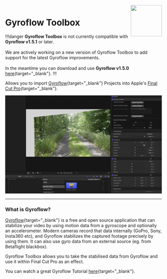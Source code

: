 <img class="rightLogo" src="https://gyroflowtoolbox.io/static/logo.png" align="right" style="width: 100px !important; height: 100px !important;" />

# Gyroflow Toolbox

!!!danger
**Gyroflow Toolbox** is not currently compatible with **Gyroflow v1.5.1** or later.<br />
<br />
We are actively working on a new version of Gyroflow Toolbox to add support for the latest Gyroflow improvements.<br />
<br />
In the meantime you can download and use **Gyroflow v1.5.0** [here](https://github.com/gyroflow/gyroflow/releases/tag/v1.5.0){target="_blank"}.
!!!

Allows you to import [Gyroflow](https://github.com/gyroflow/gyroflow){target="_blank"} Projects into Apple's [Final Cut Pro](https://www.apple.com/final-cut-pro/){target="_blank"}.

![](static/interface.png)

---

### What is Gyroflow?

[Gyroflow](https://github.com/gyroflow/gyroflow){target="_blank"} is a free and open source application that can stabilize your video by using motion data from a gyroscope and optionally an accelerometer. Modern cameras record that data internally (GoPro, Sony, Insta360 etc), and Gyroflow stabilizes the captured footage precisely by using them. It can also use gyro data from an external source (eg. from Betaflight blackbox).

Gyroflow Toolbox allows you to take the stabilised data from Gyroflow and use it within Final Cut Pro as an effect.

You can watch a great Gyroflow Tutorial [here](https://www.youtube.com/watch?v=QAds3x8UU1w){target="_blank"}.